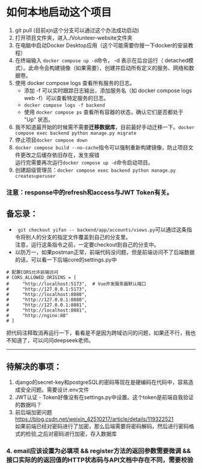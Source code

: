 # 如何本地启动这个项目
1. git pull (目前xjn这个分支可以通过这个办法成功启动)
2. 打开项目文件夹，进入./Volunteer-website文件夹
3. 在电脑中启动Docker Desktop应用（这个可能需要你搜一下docker的安装教程）
4. 在终端输入 ```docker compose up -d```命令，
   -d 表示在后台运行（ detached模式）。此命令会构建镜像（如果需要）、创建并启动所有定义的服务、网络和数据卷。
5. 使用 docker compose logs 查看所有服务的日志。<br>
   - 添加 -f 可以实时跟踪日志输出，添加服务名（如 docker compose logs web -f）可以查看特定服务的日志。<br>
   - ```docker compose logs -f backend```<br>
   - 使用 ```docker compose ps``` 查看所有容器的状态，确认它们是否都处于 "Up" 状态。
6. 我不知道最开始的时候需不需要**迁移数据库**，目前最好手动迁移一下。```docker compose exec backend python manage.py migrate```
7. 停止项目```docker compose down```
8. ```docker compose build --no-cache```指令可以强制重新构建镜像，防止项目文件更改之后缓存依旧存在，发生报错
<br>运行完需要再次运行```docker compose up -d```命令启动项目。
9. 创建超级管理员：```docker compose exec backend python manage.py createsuperuser```
### 注意：response中的refresh和access与JWT Token有关。
## 备忘录：
- ``` git checkout yifan -- backend/app/accounts/views.py```可以通过这条指令将别人的分支的指定文件覆盖到自己的分支里。 <br>注意，运行这条指令之前，一定要checkout到自己的分支中。
- 以防万一，如果postman正常，前端代码没问题，但是前端访问不了后端数据的话，可以看一下后端core的settings.py中
```
# 配置CORS允许前端访问
# CORS_ALLOWED_ORIGINS = [
#     "http://localhost:5173",  # Vue开发服务器默认端口
#     "http://127.0.0.1:5173",
#     "http://localhost:8080",
#     "http://127.0.0.1:8080",
#     "http://127.0.0.1:8081",
#     "http://localhost:8081",
#     "http://nginx:80"
# ]
```
把代码注释取消再运行一下，看看是不是因为跨域访问的问题，如果还不行，我也不知道了，可以问问deepseek老师。

---
## 待解决的事项：
1. django的secret-key和postgreSQL的密码等现在是硬编码在代码中，容易造成安全问题。需要设计.env文件
2. JWT认证 - Token好像没有在settings.py中设置。这个token是前端自我验证的数据吗？
3. 前后端加密问题 https://blog.csdn.net/weixin_42510217/article/details/119322521<br>
如果前端已经对密码进行了加密，那么后端需要将密码解码，然后进行密码格式的检验,之后对密码进行加密，存入数据库
### 4. email应该设置为必填项 && register方法的返回参数需要微调 && 接口实际的的返回值的HTTP状态码与API文档中存在不同，需要校验